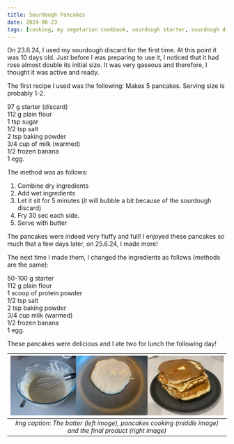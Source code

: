 ```yaml
---
title: Sourdough Pancakes
date: 2024-06-23
tags: [cooking, my vegetarian cookbook, sourdough starter, sourdough discard, pancakes]
---
```


On 23.6.24, I used my sourdough discard for the first time. At this point it was 10 days old. Just before I was preparing to use it, I noticed that it had rose almost double its initial size. It was very gaseous and therefore, I thought it was active and ready. 

The first recipe I used was the following:
Makes 5 pancakes. Serving size is probably 1-2. 
 
97 g starter (discard)<br/>
112 g plain flour<br/>
1 tsp sugar<br/>
1/2 tsp salt<br/>
2 tsp baking powder<br/> 
3/4 cup of milk (warmed)<br/>
1/2 frozen banana<br/>
1 egg. <br/>

The method was as follows: 
1. Combine dry ingredients
2. Add wet ingredients
3. Let it sit for 5 minutes (it will bubble a bit because of the sourdough discard)
4. Fry 30 sec each side. 
5. Serve with butter

The pancakes were indeed very fluffy and full! I enjoyed these pancakes so much that a few days later, on 25.6.24, I made more! 

The next time I made them, I changed the ingredients as follows (methods are the same): 

50-100 g starter<br/>
112 g plain flour <br/>
1 scoop of protein powder<br/>
1/2 tsp salt<br/>
2 tsp baking powder<br/>
3/4 cup milk (warmed)<br/>
1/2 frozen banana<br/>
1 egg. <br/>

These pancakes were delicious and I ate two for lunch the following day! 

|![](./img/pancakes.jpeg)|
|:---:|
|*Img caption: The batter (left image), pancakes cooking (middle image) and the final product (right image)*|